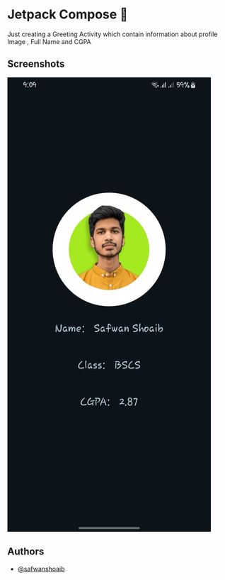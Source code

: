 # Jetpack Compose 📱

Just creating a Greeting Activity which contain information about profile Image , Full Name and CGPA


## Screenshots

![App Screenshot](https://github.com/safwanshoaib/Native-Android_JetpackCompose/blob/main/app/src/WhatsApp%20Image%202024-07-21%20at%209.09.53%20PM.jpeg)


## Authors

- [@safwanshoaib](https://github.com/safwanshoaib)

